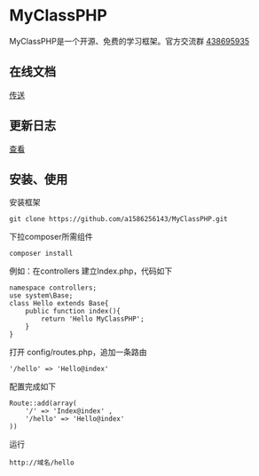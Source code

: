 # MyClassPHP
MyClassPHP是一个开源、免费的学习框架。官方交流群 [438695935](https://shang.qq.com/wpa/qunwpa?idkey=1331030787e315dd0026359c55c757b439562acd0f1ee51855b709faf0e4652d)

## 在线文档
[传送](https://www.kancloud.cn/amcolin/myclassphp_3_2_0/1325215)

## 更新日志
[查看](https://github.com/a1586256143/core/blob/master/UPDATE.md)


## 安装、使用
安装框架
```
git clone https://github.com/a1586256143/MyClassPHP.git
```
下拉composer所需组件
```
composer install
```

例如：在controllers 建立Index.php，代码如下
```
namespace controllers;
use system\Base;
class Hello extends Base{
    public function index(){
        return 'Hello MyClassPHP';
    }
}
```
打开 config/routes.php，追加一条路由
```
'/hello' => 'Hello@index'
```
配置完成如下
```
Route::add(array(
    '/' => 'Index@index' , 
    '/hello' => 'Hello@index'
))
```

运行
```
http://域名/hello
```
